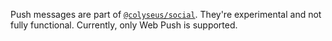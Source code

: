 Push messages are part of [`@colyseus/social`](http://github.com/colyseus/colyseus-social). They're experimental and not fully functional. Currently, only Web Push is supported.